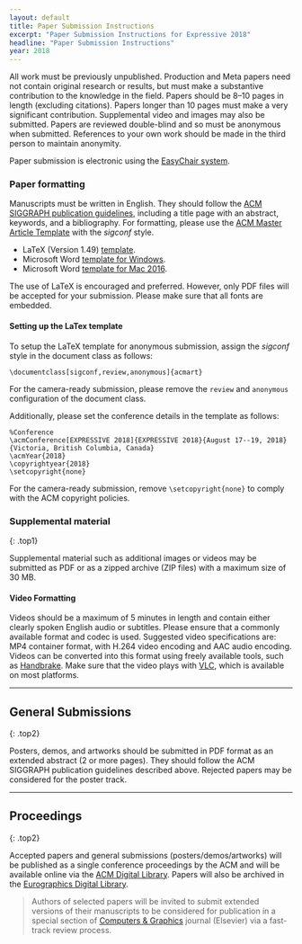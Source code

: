 ```yaml
---
layout: default
title: Paper Submission Instructions
excerpt: "Paper Submission Instructions for Expressive 2018"
headline: "Paper Submission Instructions"
year: 2018
---
```


All work must be previously unpublished. Production and Meta papers need not contain original research or results, but must make a substantive contribution to the knowledge in the field. Papers should be 8–10 pages in length (excluding citations). Papers longer than 10 pages must make a very significant contribution. Supplemental video and images may also be submitted. Papers are reviewed double-blind and so must be anonymous when submitted. References to your own work should be made in the third person to maintain anonymity.

Paper submission is electronic using the [EasyChair system]({{site.symposium.submission}}).

### Paper formatting

Manuscripts must be written in English. They should follow the [ACM SIGGRAPH publication guidelines](http://www.siggraph.org/learn/instructions-authors), including a title page with an abstract, keywords, and a bibliography. For formatting, please use the [ACM Master Article Template](https://www.acm.org/publications/proceedings-template) with the _sigconf_ style.

* LaTeX (Version 1.49) [template](https://www.acm.org/binaries/content/assets/publications/consolidated-tex-template/acmart-master.zip).
* Microsoft Word [template for Windows](https://portalparts.acm.org/hippo/acm_windows_word_template.zip).
* Microsoft Word [template for Mac 2016](https://portalparts.acm.org/hippo/acm_mac_2016_word_template.zip).

The use of LaTeX is encouraged and preferred. However, only PDF files will be accepted for your submission. Please make sure that all fonts are embedded.

#### Setting up the LaTex template

To setup the LaTeX template for anonymous submission, assign the _sigconf_ style in the document class as follows:

```
\documentclass[sigconf,review,anonymous]{acmart}
```

For the camera-ready submission, please remove the `review` and `anonymous` configuration of the document class.

Additionally, please set the conference details in the template as follows:

```
%Conference
\acmConference[EXPRESSIVE 2018]{EXPRESSIVE 2018}{August 17--19, 2018}{Victoria, British Columbia, Canada}
\acmYear{2018}
\copyrightyear{2018}
\setcopyright{none}
```

For the camera-ready submission, remove `\setcopyright{none}` to comply with the ACM copyright policies.

### Supplemental material
{: .top1}

Supplemental material such as additional images or videos may be submitted as PDF or as a zipped archive (ZIP files) with a maximum size of 30 MB.

#### Video Formatting

Videos should be a maximum of 5 minutes in length and contain either clearly spoken English audio or subtitles. Please ensure that a commonly available format and codec is used. Suggested video specifications are: MP4 container format, with H.264 video encoding and AAC audio encoding. Videos can be converted into this format using freely available tools, such as [Handbrake](https://handbrake.fr/). Make sure that the video plays with [VLC](https://www.videolan.org/vlc/), which is available on most platforms.

---

## General Submissions
{: .top2}

Posters, demos, and artworks should be submitted in PDF format as an extended abstract (2 or more pages). They should follow the ACM SIGGRAPH publication guidelines described above. Rejected papers may be considered for the poster track.

---

## Proceedings
{: .top2}

Accepted papers and general submissions (posters/demos/artworks) will be published as a single conference proceedings by the ACM and will be available online via the [ACM Digital Library](http://dl.acm.org/). Papers will also be archived in the [Eurographics Digital Library](https://diglib.eg.org/).

> Authors of selected papers will be invited to submit extended versions of their manuscripts to be considered for publication in a special section of [Computers & Graphics](https://www.journals.elsevier.com/computers-and-graphics/) journal (Elsevier) via a fast-track review process.
